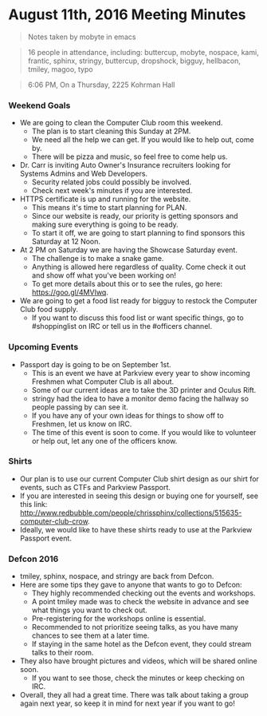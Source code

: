 # August 11th, 2016 Meeting Minutes
> Notes taken by mobyte in emacs

> 16 people in attendance, including: buttercup, mobyte, nospace, kami, frantic, sphinx, stringy, buttercup, dropshock, bigguy, hellbacon, tmiley, magoo, typo

> 6:06 PM, On a Thursday, 2225 Kohrman Hall

### Weekend Goals
- We are going to clean the Computer Club room this weekend.
  - The plan is to start cleaning this Sunday at 2PM.
  - We need all the help we can get. If you would like to help out, come by.
  - There will be pizza and music, so feel free to come help us.
- Dr. Carr is inviting Auto Owner's Insurance recruiters looking for Systems Admins and Web Developers.
  - Security related jobs could possibly be involved.
  - Check next week's minutes if you are interested.
- HTTPS certificate is up and running for the website.
  - This means it's time to start planning for PLAN.
  - Since our website is ready, our priority is getting sponsors and making sure everything is going to be ready.
  - To start it off, we are going to start planning to find sponsors this Saturday at 12 Noon.
- At 2 PM on Saturday we are having the Showcase Saturday event.
  - The challenge is to make a snake game.
  - Anything is allowed here regardless of quality. Come check it out and show off what you've been working on!
  - To get more details about this or to see the rules, go here: https://goo.gl/4MVIwq.
- We are going to get a food list ready for bigguy to restock the Computer Club food supply.
  - If you want to discuss this food list or want specific things, go to #shoppinglist on IRC or tell us in the #officers channel.

### Upcoming Events
- Passport day is going to be on September 1st.
  - This is an event we have at Parkview every year to show incoming Freshmen what Computer Club is all about.
  - Some of our current ideas are to take the 3D printer and Oculus Rift.
  - stringy had the idea to have a monitor demo facing the hallway so people passing by can see it.
  - If you have any of your own ideas for things to show off to Freshmen, let us know on IRC.
  - The time of this event is soon to come. If you would like to volunteer or help out, let any one of the officers know.
  
### Shirts
- Our plan is to use our current Computer Club shirt design as our shirt for events, such as CTFs and Parkview Passport.
- If you are interested in seeing this design or buying one for yourself, see this link: http://www.redbubble.com/people/chrissphinx/collections/515635-computer-club-crow.
- Ideally, we would like to have these shirts ready to use at the Parkview Passport event.

### Defcon 2016
- tmiley, sphinx, nospace, and stringy are back from Defcon.
- Here are some tips they gave to anyone that wants to go to Defcon:
  - They highly recommended checking out the events and workshops. 
  - A point tmiley made was to check the website in advance and see what things you want to check out. 
  - Pre-registering for the workshops online is essential.
  - Recommended to not prioritize seeing talks, as you have many chances to see them at a later time.
  - If staying in the same hotel as the Defcon event, they could stream talks to their room.
- They also have brought pictures and videos, which will be shared online soon.
  - If you want to see those, check the minutes or keep checking on IRC.
- Overall, they all had a great time. There was talk about taking a group again next year, so keep it in mind for next year if you want to go!
